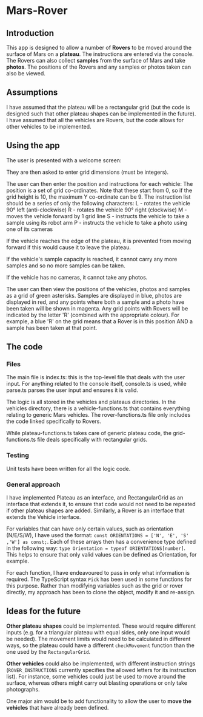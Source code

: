 # Mars-Rover

## Introduction
This app is designed to allow a number of **Rovers** to be moved around the surface of Mars on a **plateau**. The instructions are entered via the console. The Rovers can also collect **samples** from the surface of Mars and take **photos**. The positions of the Rovers and any samples or photos taken can also be viewed.

## Assumptions
I have assumed that the plateau will be a rectangular grid (but the code is designed such that other plateau shapes can be implemented in the future).
I have assumed that all the vehicles are Rovers, but the code allows for other vehicles to be implemented.

## Using the app
The user is presented with a welcome screen:

They are then asked to enter grid dimensions (must be integers).

The user can then enter the position and instructions for each vehicle:
The position is a set of grid co-ordinates. Note that these start from 0, so if the grid height is 10, the maximum Y co-ordinate can be 9.
The instruction list should be a series of only the following characters:
L - rotates the vehicle 90° left (anti-clockwise)
R - rotates the vehicle 90° right (clockwise)
M - moves the vehicle forward by 1 grid line
S - instructs the vehicle to take a sample using its robot arm
P - instructs the vehicle to take a photo using one of its cameras

If the vehicle reaches the edge of the plateau, it is prevented from moving forward if this would cause it to leave the plateau.

If the vehicle's sample capacity is reached, it cannot carry any more samples and so no more samples can be taken.

If the vehicle has no cameras, it cannot take any photos.

The user can then view the positions of the vehicles, photos and samples as a grid of green asterisks. Samples are displayed in blue, photos are displayed in red, and any points where both a sample and a photo have been taken will be shown in magenta. Any grid points with Rovers will be indicated by the letter 'R' (combined with the appropriate colour).
For example, a blue 'R' on the grid means that a Rover is in this position AND a sample has been taken at that point.

## The code
### Files
The main file is index.ts: this is the top-level file that deals with the user input.
For anything related to the console itself, console.ts is used, while parse.ts parses the user input and ensures it is valid.

The logic is all stored in the vehicles and plateaus directories.
In the vehicles directory, there is a vehicle-functions.ts that contains everything relating to generic Mars vehicles. The rover-functions.ts file only includes the code linked specifically to Rovers.

While plateau-functions.ts takes care of generic plateau code, the grid-functions.ts file deals specifically with rectangular grids.

### Testing
Unit tests have been written for all the logic code.

### General approach
I have implemented Plateau as an interface, and RectangularGrid as an interface that extends it, to ensure that code would not need to be repeated if other plateau shapes are added.
Similarly, a Rover is an interface that extends the Vehicle interface.

For variables that can have only certain values, such as orientation (N/E/S/W), I have used the format: `const ORIENTATIONS = ['N', 'E', 'S' ,'W'] as const;`.
Each of these arrays then has a convenience type defined in the following way: `type Orientation = typeof ORIENTATIONS[number]`.
This helps to ensure that only valid values can be defined as Orientation, for example.

For each function, I have endeavoured to pass in only what information is required. The TypeScript syntax `Pick` has been used in some functions for this purpose. Rather than modifying variables such as the grid or rover directly, my approach has been to clone the object, modify it and re-assign.

## Ideas for the future
**Other plateau shapes** could be implemented. These would require different inputs (e.g. for a triangular plateau with equal sides, only one input would be needed). The movement limits would need to be calculated in different ways, so the plateau could have a different `checkMovement` function than the one used by the `RectangularGrid`.

**Other vehicles** could also be implemented, with different instruction strings (`ROVER_INSTRUCTIONS` currently specifies the allowed letters for its instruction list). For instance, some vehicles could just be used to move around the surface, whereas others might carry out blasting operations or only take photographs.

One major aim would be to add functionality to allow the user to **move the vehicles** that have already been defined. 